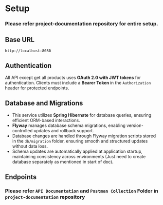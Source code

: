 

# Setup

### Please refer project-documentation repository for entire setup.


## Base URL

```
http://localhost:8080
```

## Authentication

All API except get all products uses **OAuth 2.0 with JWT tokens** for authentication. Clients must include a **Bearer Token** in the `Authorization` header for protected endpoints.


## Database and Migrations
- This service utilizes **Spring Hibernate** for database queries, ensuring efficient ORM-based interactions.
- **Flyway** manages database schema migrations, enabling version-controlled updates and rollback support.
- Database changes are handled through Flyway migration scripts stored in the `db/migration` folder, ensuring smooth and structured updates without data loss.
- Schema updates are automatically applied at application startup, maintaining consistency across environments (Just need to create database separately as mentioned in start of doc).

## Endpoints

### Please refer `API Documentation` and `Postman Collection` Folder in `project-documentation` repository
